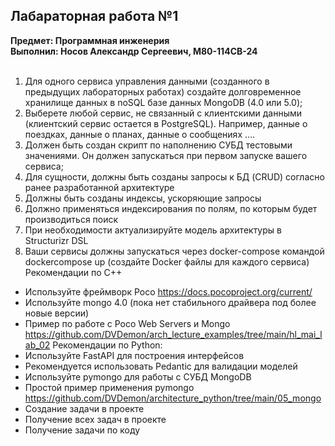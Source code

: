 ## Лабараторная работа №1
**Предмет: Программная инженерия**<br>
**Выполнил: Носов Александр Сергеевич, М80-114СВ-24**  <br><br>

1. Для одного сервиса управления данными (созданного в предыдущих
лабораторных работах) создайте долговременное хранилище данных в noSQL
базе данных MongoDB (4.0 или 5.0);
2. Выберете любой сервис, не связанный с клиентскими данными (клиентский
сервис остается в PostgreSQL). Например, данные о поездках, данные о планах,
данные о сообщениях ….
3. Должен быть создан скрипт по наполнению СУБД тестовыми значениями. Он
должен запускаться при первом запуске вашего сервиса;
4. Для сущности, должны быть созданы запросы к БД (CRUD) согласно ранее
разработанной архитектуре
5. Должны быть созданы индексы, ускоряющие запросы
6. Должно применяться индексирования по полям, по которым будет
производиться поиск
7. При необходимости актуализируйте модель архитектуры в Structurizr DSL
8. Ваши сервисы должны запускаться через docker-compose командой dockercompose up (создайте Docker файлы для каждого сервиса)
Рекомендации по C++
- Используйте фреймворк Poco https://docs.pocoproject.org/current/
- Используйте mongo 4.0 (пока нет стабильного драйвера под более новые
версии)
- Пример по работе с Poco Web Servers и Mongo
https://github.com/DVDemon/arch_lecture_examples/tree/main/hl_mai_lab_02
Рекомендации по Python:
- Используйте FastAPI для построения интерфейсов
- Рекомендуется использовать Pedantic для валидации моделей
- Используйте pymongo для работы с СУБД MongoDB
- Простой пример применения pymongo
https://github.com/DVDemon/architecture_python/tree/main/05_mongo
- Создание задачи в проекте
- Получение всех задач в проекте
- Получение задачи по коду
